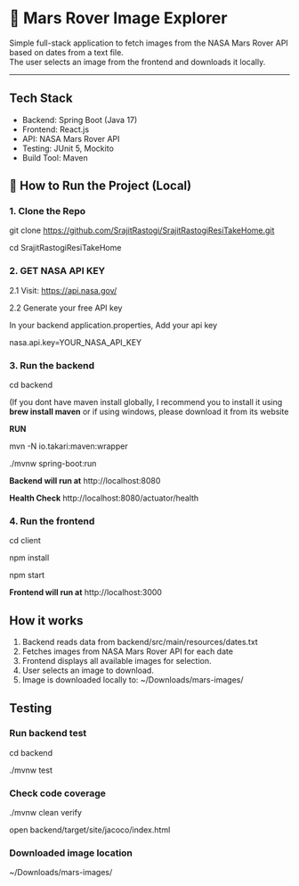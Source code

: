
# 🚀 Mars Rover Image Explorer

Simple full-stack application to fetch images from the NASA Mars Rover API based on dates from a text file.  
The user selects an image from the frontend and downloads it locally.

---

##  Tech Stack

- Backend: Spring Boot (Java 17)
- Frontend: React.js
- API: NASA Mars Rover API
- Testing: JUnit 5, Mockito
- Build Tool: Maven

## 🚀 How to Run the Project (Local)

### 1. Clone the Repo
git clone https://github.com/SrajitRastogi/SrajitRastogiResiTakeHome.git

cd SrajitRastogiResiTakeHome

### 2. GET NASA API KEY
 2.1 Visit: https://api.nasa.gov/
 
 2.2 Generate your free API key

 In your backend application.properties, 
 Add your api key
 
 nasa.api.key=YOUR_NASA_API_KEY

 ### 3. Run the backend
 cd backend

 (If you dont have maven install globally, I recommend you to install it using **brew install maven**  or if using windows, please download it from its website

 **RUN** 
 
 mvn -N io.takari:maven:wrapper

./mvnw spring-boot:run

**Backend will run at**
http://localhost:8080

**Health Check**
http://localhost:8080/actuator/health

### 4. Run the frontend
cd client

npm install

npm start

**Frontend will run at**
http://localhost:3000



## How it works
1. Backend reads data from
   backend/src/main/resources/dates.txt
2. Fetches images from NASA Mars Rover API for each date
3. Frontend displays all available images for selection.
4. User selects an image to download.
5. Image is downloaded locally to:
   ~/Downloads/mars-images/

## Testing
### Run backend test
cd backend

./mvnw test

### Check code coverage
./mvnw clean verify

open backend/target/site/jacoco/index.html

### Downloaded image location
~/Downloads/mars-images/



